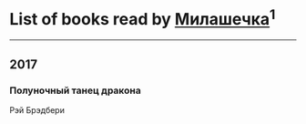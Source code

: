# List of books read by [Милашечка](http://vk.com/id200601396)<sup>1</sup>
---

## 2017

### Полуночный танец дракона
Рэй Брэдбери



